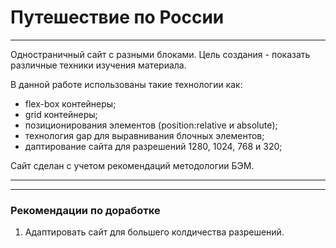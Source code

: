 # Путешествие по России

------

Одностраничный сайт с разными блоками.
Цель создания - показать различные техники изучения материала.

В данной работе использованы такие технологии как:
* flex-box контейнеры;
* grid контейнеры;
* позиционирования элементов (position:relative и absolute);
* технология gap для выравнивания блочных элементов;
* даптирование сайта для разрешений 1280, 1024, 768 и 320;


Сайт сделан с учетом рекомендаций методологии БЭМ.

------

------

### Рекомендации по доработке

1. Адаптировать сайт для большего колдичества разрешений.
